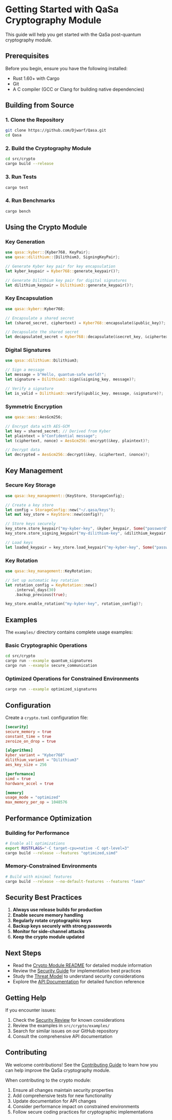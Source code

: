 # Getting Started with QaSa Cryptography Module

This guide will help you get started with the QaSa post-quantum cryptography module.

## Prerequisites

Before you begin, ensure you have the following installed:

- Rust 1.60+ with Cargo
- Git
- A C compiler (GCC or Clang for building native dependencies)

## Building from Source

### 1. Clone the Repository

```bash
git clone https://github.com/Djwarf/Qasa.git
cd Qasa
```

### 2. Build the Cryptography Module

```bash
cd src/crypto
cargo build --release
```

### 3. Run Tests

```bash
cargo test
```

### 4. Run Benchmarks

```bash
cargo bench
```

## Using the Crypto Module

### Key Generation

```rust
use qasa::kyber::{Kyber768, KeyPair};
use qasa::dilithium::{Dilithium3, SigningKeyPair};

// Generate Kyber key pair for key encapsulation
let kyber_keypair = Kyber768::generate_keypair()?;

// Generate Dilithium key pair for digital signatures
let dilithium_keypair = Dilithium3::generate_keypair()?;
```

### Key Encapsulation

```rust
use qasa::kyber::Kyber768;

// Encapsulate a shared secret
let (shared_secret, ciphertext) = Kyber768::encapsulate(&public_key)?;

// Decapsulate the shared secret
let decapsulated_secret = Kyber768::decapsulate(&secret_key, &ciphertext)?;
```

### Digital Signatures

```rust
use qasa::dilithium::Dilithium3;

// Sign a message
let message = b"Hello, quantum-safe world!";
let signature = Dilithium3::sign(&signing_key, message)?;

// Verify a signature
let is_valid = Dilithium3::verify(&public_key, message, &signature)?;
```

### Symmetric Encryption

```rust
use qasa::aes::AesGcm256;

// Encrypt data with AES-GCM
let key = shared_secret; // Derived from Kyber
let plaintext = b"Confidential message";
let (ciphertext, nonce) = AesGcm256::encrypt(&key, plaintext)?;

// Decrypt data
let decrypted = AesGcm256::decrypt(&key, &ciphertext, &nonce)?;
```

## Key Management

### Secure Key Storage

```rust
use qasa::key_management::{KeyStore, StorageConfig};

// Create a key store
let config = StorageConfig::new("~/.qasa/keys");
let mut key_store = KeyStore::new(config)?;

// Store keys securely
key_store.store_keypair("my-kyber-key", &kyber_keypair, Some("password"))?;
key_store.store_signing_keypair("my-dilithium-key", &dilithium_keypair, Some("password"))?;

// Load keys
let loaded_keypair = key_store.load_keypair("my-kyber-key", Some("password"))?;
```

### Key Rotation

```rust
use qasa::key_management::KeyRotation;

// Set up automatic key rotation
let rotation_config = KeyRotation::new()
    .interval_days(30)
    .backup_previous(true);

key_store.enable_rotation("my-kyber-key", rotation_config)?;
```

## Examples

The `examples/` directory contains complete usage examples:

### Basic Cryptographic Operations

```bash
cd src/crypto
cargo run --example quantum_signatures
cargo run --example secure_communication
```

### Optimized Operations for Constrained Environments

```bash
cargo run --example optimized_signatures
```

## Configuration

Create a `crypto.toml` configuration file:

```toml
[security]
secure_memory = true
constant_time = true
zeroize_on_drop = true

[algorithms]
kyber_variant = "Kyber768"
dilithium_variant = "Dilithium3"
aes_key_size = 256

[performance]
simd = true
hardware_accel = true

[memory]
usage_mode = "optimized"
max_memory_per_op = 1048576
```

## Performance Optimization

### Building for Performance

```bash
# Enable all optimizations
export RUSTFLAGS="-C target-cpu=native -C opt-level=3"
cargo build --release --features "optimized,simd"
```

### Memory-Constrained Environments

```bash
# Build with minimal features
cargo build --release --no-default-features --features "lean"
```

## Security Best Practices

1. **Always use release builds for production**
2. **Enable secure memory handling**
3. **Regularly rotate cryptographic keys**
4. **Backup keys securely with strong passwords**
5. **Monitor for side-channel attacks**
6. **Keep the crypto module updated**

## Next Steps

- Read the [Crypto Module README](../../src/crypto/README.md) for detailed module information
- Review the [Security Guide](../api/security_guide.md) for implementation best practices
- Study the [Threat Model](../api/threat_model.md) to understand security considerations
- Explore the [API Documentation](../api/crypto_api.md) for detailed function reference

## Getting Help

If you encounter issues:

1. Check the [Security Review](../../src/crypto/security_review.md) for known considerations
2. Review the examples in `src/crypto/examples/`
3. Search for similar issues on our GitHub repository
4. Consult the comprehensive API documentation

## Contributing

We welcome contributions! See the [Contributing Guide](../../CONTRIBUTING.md) to learn how you can help improve the QaSa cryptography module.

When contributing to the crypto module:

1. Ensure all changes maintain security properties
2. Add comprehensive tests for new functionality
3. Update documentation for API changes
4. Consider performance impact on constrained environments
5. Follow secure coding practices for cryptographic implementations 